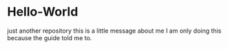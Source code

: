 # Hello-World
just another repository
this is a little message about me
I am only doing this because the guide told me to.
